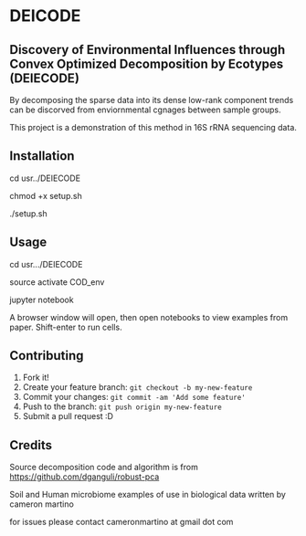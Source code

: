 # DEICODE
## Discovery of Environmental Influences through Convex Optimized Decomposition by Ecotypes (DEIECODE) 


By decomposing the sparse data into its dense low-rank component trends can be discorved from enviornmental cgnages between sample groups.

This project is a demonstration of this method in 16S rRNA sequencing data. 

## Installation

cd usr../DEIECODE

chmod +x setup.sh

./setup.sh

## Usage

cd usr.../DEIECODE 

source activate COD_env 

jupyter notebook 

A browser window will open, then open notebooks to view examples from paper. Shift-enter to run cells. 


## Contributing

1. Fork it!
2. Create your feature branch: `git checkout -b my-new-feature`
3. Commit your changes: `git commit -am 'Add some feature'`
4. Push to the branch: `git push origin my-new-feature`
5. Submit a pull request :D

## Credits

Source decomposition code and algorithm is from https://github.com/dganguli/robust-pca

Soil and Human microbiome examples of use in biological data written by cameron martino 

for issues please contact cameronmartino at gmail dot com 

